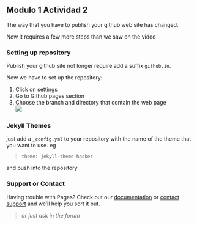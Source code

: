 ## Modulo 1 Actividad 2

The way that you have to publish your github web site has changed.

Now it requires a few more steps than we saw on the video

### Setting up repository

Publish your github site not longer require add a suffix `github.io`.

Now we have to set up the repository:

1. Click on settings  
2. Go to Github pages section  
3. Choose the branch and directory that contain the web page  
![](https://s3.amazonaws.com/presales.training/github_page_1.png)

### Jekyll Themes

just add a `_config.yml` to your repository with the name of the theme that you want to use. eg

>`theme: jekyll-theme-hacker`

and push into the repository

### Support or Contact

Having trouble with Pages? Check out our [documentation](https://docs.github.com/categories/github-pages-basics/) or [contact support](https://github.com/contact) and we’ll help you sort it out.

> _or just ask in the forum_
